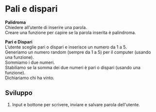 Pali e dispari
===

**Palidroma**  
Chiedere all’utente di inserire una parola.  
Creare una funzione per capire se la parola inserita è palindroma.  

**Pari e Dispari**  
L’utente sceglie pari o dispari e inserisce un numero da 1 a 5.  
Generiamo un numero random (sempre da 1 a 5) per il computer (usando una funzione).  
Sommiamo i due numeri.  
Stabiliamo se la somma dei due numeri è pari o dispari (usando una funzione).  
Dichiariamo chi ha vinto.

## Sviluppo

1. Input e bottone per scrivere, inviare e salvare parola dell'utente.
